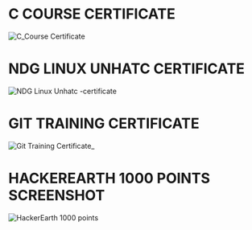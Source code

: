 # C COURSE CERTIFICATE
![C_Course Certificate](https://user-images.githubusercontent.com/42571912/160991521-007b26e7-8058-4a4b-a883-0d3673fc51d7.jpg)

# NDG LINUX UNHATC CERTIFICATE
![NDG Linux Unhatc -certificate](https://user-images.githubusercontent.com/42571912/160991533-242a9330-0424-44fd-9385-a7849a7da95d.PNG)

# GIT TRAINING CERTIFICATE
![Git Training Certificate_](https://user-images.githubusercontent.com/42571912/160991550-c1f4caa3-56e2-462b-8df4-6c345fff172f.PNG)

# HACKEREARTH 1000 POINTS SCREENSHOT
![HackerEarth 1000 points](https://user-images.githubusercontent.com/42571912/160991567-16142f3a-4650-4aa9-8400-b46b586a47a9.PNG)
